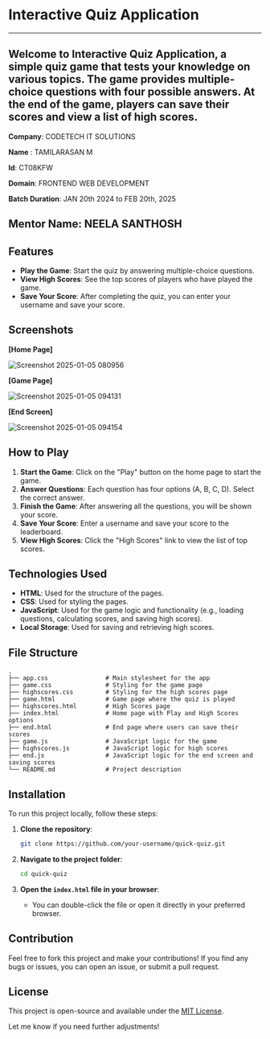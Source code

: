 
# Interactive  Quiz  Application
---
**Welcome to **Interactive  Quiz  Application**, a simple quiz game that tests your knowledge on various topics. The game provides multiple-choice questions with four possible answers. At the end of the game, players can save their scores and view a list of high scores.**
---

**Company**: CODETECH IT SOLUTIONS  

**Name**  : TAMILARASAN M 

**Id**: CT08KFW

**Domain**: FRONTEND WEB DEVELOPMENT   

**Batch Duration**: JAN 20th 2024 to FEB 20th, 2025 

**Mentor Name**: NEELA SANTHOSH
--- 




## Features

- **Play the Game**: Start the quiz by answering multiple-choice questions.
- **View High Scores**: See the top scores of players who have played the game.
- **Save Your Score**: After completing the quiz, you can enter your username and save your score.

## Screenshots

**[Home Page]**

![Screenshot 2025-01-05 080956](https://github.com/user-attachments/assets/5d639d09-d5ad-41db-baf4-96e6380642a7) 

**[Game Page]** 

![Screenshot 2025-01-05 094131](https://github.com/user-attachments/assets/254403c7-c59d-4fb9-9f9f-38c477522c28)  

**[End Screen]** 

![Screenshot 2025-01-05 094154](https://github.com/user-attachments/assets/db0f574e-d204-449d-8d9a-f33cc693ea77)





## How to Play

1. **Start the Game**: Click on the "Play" button on the home page to start the game.
2. **Answer Questions**: Each question has four options (A, B, C, D). Select the correct answer.
3. **Finish the Game**: After answering all the questions, you will be shown your score.
4. **Save Your Score**: Enter a username and save your score to the leaderboard.
5. **View High Scores**: Click the "High Scores" link to view the list of top scores.

## Technologies Used

- **HTML**: Used for the structure of the pages.
- **CSS**: Used for styling the pages.
- **JavaScript**: Used for the game logic and functionality (e.g., loading questions, calculating scores, and saving high scores).
- **Local Storage**: Used for saving and retrieving high scores.

## File Structure

```
.
├── app.css                # Main stylesheet for the app
├── game.css               # Styling for the game page
├── highscores.css         # Styling for the high scores page
├── game.html              # Game page where the quiz is played
├── highscores.html        # High Scores page
├── index.html             # Home page with Play and High Scores options
├── end.html               # End page where users can save their scores
├── game.js                # JavaScript logic for the game
├── highscores.js          # JavaScript logic for high scores
├── end.js                 # JavaScript logic for the end screen and saving scores
└── README.md              # Project description
```

## Installation

To run this project locally, follow these steps:

1. **Clone the repository**:
    ```bash
    git clone https://github.com/your-username/quick-quiz.git
    ```
   
2. **Navigate to the project folder**:
    ```bash
    cd quick-quiz
    ```

3. **Open the `index.html` file in your browser**:
    - You can double-click the file or open it directly in your preferred browser.

## Contribution

Feel free to fork this project and make your contributions! If you find any bugs or issues, you can open an issue, or submit a pull request.

## License

This project is open-source and available under the [MIT License](LICENSE).

Let me know if you need further adjustments!
